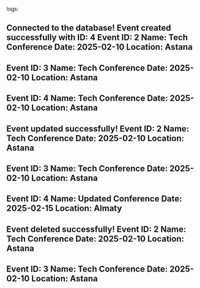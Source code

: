 logs:

Connected to the database!
Event created successfully with ID: 4
Event ID: 2
Name: Tech Conference
Date: 2025-02-10
Location: Astana
---------------------------
Event ID: 3
Name: Tech Conference
Date: 2025-02-10
Location: Astana
---------------------------
Event ID: 4
Name: Tech Conference
Date: 2025-02-10
Location: Astana
---------------------------
Event updated successfully!
Event ID: 2
Name: Tech Conference
Date: 2025-02-10
Location: Astana
---------------------------
Event ID: 3
Name: Tech Conference
Date: 2025-02-10
Location: Astana
---------------------------
Event ID: 4
Name: Updated Conference
Date: 2025-02-15
Location: Almaty
---------------------------
Event deleted successfully!
Event ID: 2
Name: Tech Conference
Date: 2025-02-10
Location: Astana
---------------------------
Event ID: 3
Name: Tech Conference
Date: 2025-02-10
Location: Astana
---------------------------
